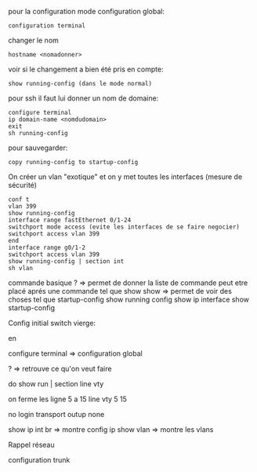
pour la configuration mode configuration global:
```
configuration terminal
```

changer le nom
```
hostname <nomadonner>
```

voir si le changement a bien été pris en compte:
```
show running-config (dans le mode normal)
```

pour ssh il faut lui donner un nom de domaine:
```
configure terminal
ip domain-name <nomdudomain>
exit
sh running-config
```

pour sauvegarder:
```
copy running-config to startup-config
```

On créer un vlan "exotique" et on y met toutes les interfaces (mesure de sécurité)
```
conf t
vlan 399
show running-config
interface range fastEthernet 0/1-24
switchport mode access (evite les interfaces de se faire negocier)
switchport access vlan 399
end
interface range g0/1-2
switchport access vlan 399
show running-config | section int
sh vlan
```


commande basique
? => permet de donner la liste de commande peut etre placé aprés une commande tel que show
show => permet de voir des choses tel que startup-config
show running config
show ip interface
show startup-config



Config initial switch vierge:

en

configure terminal => configuration global

? =>  retrouve ce qu'on veut faire

do show run | section line vty

on ferme les ligne 5 a 15
line vty 5 15 

no login
transport outup none


show ip int br => montre config ip
show vlan => montre les vlans


Rappel réseau


configuration trunk

